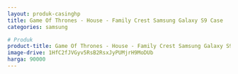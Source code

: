 ```yaml
---
layout: produk-casinghp
title: Game Of Thrones - House - Family Crest Samsung Galaxy S9 Case
categories: samsung

# Produk
product-title: Game Of Thrones - House - Family Crest Samsung Galaxy S9 Case
image-drive: 1HfC2fJVGyv5RsB2RsxJyPUMjrH9MoDUb
harga: 90000
---
```


